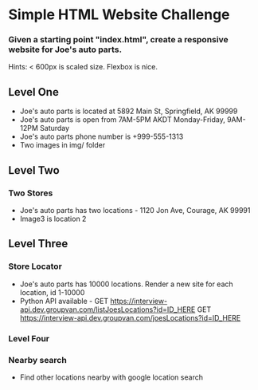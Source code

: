 # Simple HTML Website Challenge

### Given a starting point "index.html", create a responsive website for Joe's auto parts.

Hints:
< 600px is scaled size. Flexbox is nice.

## Level One

- Joe's auto parts is located at 5892 Main St, Springfield, AK 99999
- Joe's auto parts is open from 7AM-5PM AKDT Monday-Friday, 9AM-12PM Saturday
- Joe's auto parts phone number is +999-555-1313
- Two images in img/ folder

## Level Two

### Two Stores

- Joe's auto parts has two locations - 1120 Jon Ave, Courage, AK 99991
- Image3 is location 2

## Level Three

### Store Locator
- Joe's auto parts has 10000 locations. Render a new site for each location, id 1-10000
- Python API available - GET https://interview-api.dev.groupvan.com/listJoesLocations?id=ID_HERE  GET https://interview-api.dev.groupvan.com/joesLocations?id=ID_HERE

### Level Four

### Nearby search

- Find other locations nearby with google location search

